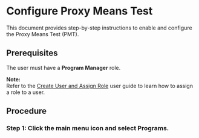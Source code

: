 # Configure Proxy Means Test

This document provides step-by-step instructions to enable and configure the Proxy Means Test (PMT).

## Prerequisites

The user must have a **Program Manager** role.

**Note:**  
Refer to the [Create User and Assign Role](https://docs.openg2p.org/pbms/functionality/administration/role-based-access-control/user-guides/assign-roles-to-users) user guide to learn how to assign a role to a user.

## Procedure

### Step 1: Click the main menu icon and select Programs.
